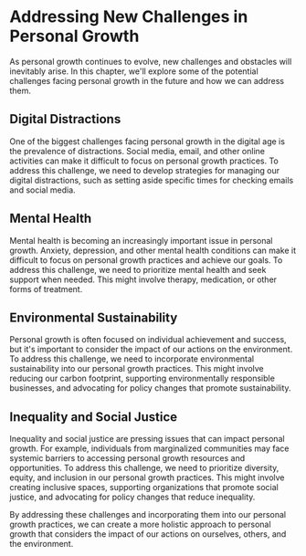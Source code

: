 Addressing New Challenges in Personal Growth
==========================================================================

As personal growth continues to evolve, new challenges and obstacles will inevitably arise. In this chapter, we'll explore some of the potential challenges facing personal growth in the future and how we can address them.

Digital Distractions
--------------------

One of the biggest challenges facing personal growth in the digital age is the prevalence of distractions. Social media, email, and other online activities can make it difficult to focus on personal growth practices. To address this challenge, we need to develop strategies for managing our digital distractions, such as setting aside specific times for checking emails and social media.

Mental Health
-------------

Mental health is becoming an increasingly important issue in personal growth. Anxiety, depression, and other mental health conditions can make it difficult to focus on personal growth practices and achieve our goals. To address this challenge, we need to prioritize mental health and seek support when needed. This might involve therapy, medication, or other forms of treatment.

Environmental Sustainability
----------------------------

Personal growth is often focused on individual achievement and success, but it's important to consider the impact of our actions on the environment. To address this challenge, we need to incorporate environmental sustainability into our personal growth practices. This might involve reducing our carbon footprint, supporting environmentally responsible businesses, and advocating for policy changes that promote sustainability.

Inequality and Social Justice
-----------------------------

Inequality and social justice are pressing issues that can impact personal growth. For example, individuals from marginalized communities may face systemic barriers to accessing personal growth resources and opportunities. To address this challenge, we need to prioritize diversity, equity, and inclusion in our personal growth practices. This might involve creating inclusive spaces, supporting organizations that promote social justice, and advocating for policy changes that reduce inequality.

By addressing these challenges and incorporating them into our personal growth practices, we can create a more holistic approach to personal growth that considers the impact of our actions on ourselves, others, and the environment.
